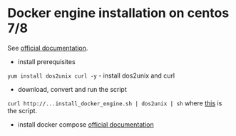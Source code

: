 # Docker engine installation on centos 7/8

See [official documentation](https://docs.docker.com/engine/install/centos/).


- install prerequisites

`yum install dos2unix curl -y` - install dos2unix and curl

- download, convert and run the script

`curl http://...install_docker_engine.sh | dos2unix | sh` where [this](install_docker_engine.sh) is the script. 

- install docker compose [official documentation](https://docs.docker.com/compose/install/)

